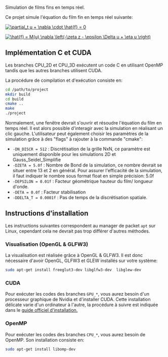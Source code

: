 Simulation de films fins en temps réel.

Ce projet simule l'équation du film fin en temps réel suivante:

<a href="https://www.codecogs.com/eqnedit.php?latex=\partial_t&space;u&space;&plus;&space;\nabla&space;\cdot&space;\hat{f}&space;=&space;0" target="_blank"><img src="https://latex.codecogs.com/gif.latex?\partial_t&space;u&space;&plus;&space;\nabla&space;\cdot&space;\hat{f}&space;=&space;0" title="\partial_t u + \nabla \cdot \hat{f} = 0" /></a>

<a href="https://www.codecogs.com/eqnedit.php?latex=\hat{f}&space;=&space;M(u)&space;\nabla&space;\left(-\zeta&space;z&space;-&space;\epsilon&space;\Delta&space;u&space;&plus;&space;\eta&space;u&space;\right)" target="_blank"><img src="https://latex.codecogs.com/gif.latex?\hat{f}&space;=&space;M(u)&space;\nabla&space;\left(-\zeta&space;z&space;-&space;\epsilon&space;\Delta&space;u&space;&plus;&space;\eta&space;u&space;\right)" title="\hat{f} = M(u) \nabla \left(-\zeta z - \epsilon \Delta u + \eta u \right)" /></a>



## Implémentation C et CUDA

Les branches CPU_2D et CPU_3D exécutent un code C en utilisant OpenMP tandis que les autres branches utilisent CUDA.

La procédure de compilation et d'exécution consiste en:

```bash
cd /path/to/project
mkdir build
cd build
cmake ..
make
./project
```
Normalement, une fenêtre devrait s'ouvrir et résoudre l'équation du film en temps réel. Il est alors possible d'interagir avec la simulation en réalisant un clic gauche. L'utilisateur peut également choisir les paramètres de la simulation grâce à des "flags" à rajouter à la commande "cmake":
  * `-DN_DISCR = 512` : Discrétisation de la grille NxN, ce paramètre est uniquement disponible pour les simulations 2D et  Gauss_Seidel_Simplifie
  * `-DZETA = 5.0f` : Nombre de Bond de la simulation, ce nombre devrait se situer entre 13 et 2 en général. Pour assurer l'efficacité de la simulation, il faut indiquer le nombre sous format float en simple précision: 5.0f
  * `-DEPSILON = 0.01f` : Facteur géométrique hauteur du film/ longueur d'onde.
  * `-DETA = 0.0f` : Facteur stabilisation
  * `-DDELTA_T = 0.0001f` : Pas de temps de la discrétisation spatiale.

## Instructions d'installation

Les instructions suivantes correspondent au manager de packet `apt` sur Linux, cependant cela ne devrait pas trop différer d'autres méthodes.

### Visualisation (OpenGL & GLFW3)

La visualisation est réalisée grâce à OpenGL & GLFW3. Il est donc nécessaire d'avoir OpenGL, GLFW3 et GLEW installés sur votre système:
```bash
sudo apt-get install freeglut3-dev libglfw3-dev  libglew-dev
```

### CUDA

Pour exécuter les codes des branches `GPU_*`, vous aurez besoin d'un processeur graphique de Nvidia et d'installer CUDA. Cette installation délicate varie d'un ordinateur à l'autre, la procédure à suivre est indiquée dans le [guide officiel d'installation.](https://docs.nvidia.com/cuda/cuda-installation-guide-linux/index.html)

### OpenMP

Pour exécuter les codes des branches `CPU_*`, vous aurez besoin de OpenMP. Son installation consiste en:

```bash
sudo apt-get install libomp-dev
```
